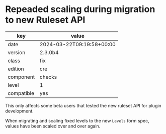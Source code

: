 [//]: # (werk v2)
# Repeaded scaling during migration to new Ruleset API

key        | value
---------- | ---
date       | 2024-03-22T09:19:58+00:00
version    | 2.3.0b4
class      | fix
edition    | cre
component  | checks
level      | 1
compatible | yes

This only affects some beta users that tested the new ruleset API for plugin
development.

When migrating and scaling fixed levels to the new `Levels` form spec,
values have been scaled over and over again.

